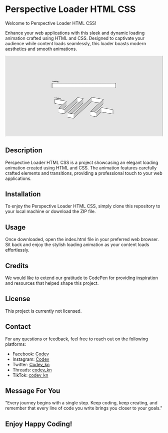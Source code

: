 # Perspective Loader HTML CSS

Welcome to Perspective Loader HTML CSS!

Enhance your web applications with this sleek and dynamic loading animation crafted using HTML and CSS. Designed to captivate your audience while content loads seamlessly, this loader boasts modern aesthetics and smooth animations.

![perspective loader](https://github.com/codevkn/perspective_loader_html_css/blob/master/loading_demo.gif)

## Description

Perspective Loader HTML CSS is a project showcasing an elegant loading animation created using HTML and CSS. The animation features carefully crafted elements and transitions, providing a professional touch to your web applications.

## Installation

To enjoy the Perspective Loader HTML CSS, simply clone this repository to your local machine or download the ZIP file.

## Usage

Once downloaded, open the index.html file in your preferred web browser. Sit back and enjoy the stylish loading animation as your content loads effortlessly.

## Credits

We would like to extend our gratitude to CodePen for providing inspiration and resources that helped shape this project.

## License

This project is currently not licensed.

## Contact

For any questions or feedback, feel free to reach out on the following platforms:
- Facebook: [Codev](https://www.facebook.com/profile.php?id=61555707491922)
- Instagram: [Codev](https://www.instagram.com/codev_kn)
- Twitter: [Codev_kn](https://twitter.com/Codev_kn)
- Threads: [codev_kn](https://www.threads.net/@codev_kn)
- TikTok: [codev_kn](https://tiktok.com/@codev_kn)

## Message For You

"Every journey begins with a single step. Keep coding, keep creating, and remember that every line of code you write brings you closer to your goals."

## Enjoy Happy Coding!
